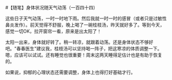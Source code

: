 #【随笔】身体状况随天气动荡（一百四十四）

这些日子天气动荡，一时一时地下雨。然后我就一时一时的感冒（或者只是过敏性鼻炎发作）。前天觉得不舒服，晚上喝了一碗桂枝汤，昨天就好多了。等到今天，感觉一切OK，拉开窗帘一看，原来是出太阳了！

太阳一出来，身体就好转了。稍一转凉，就跟着动荡。还是身体状态不够好吧。"春春医生"建议我，桂枝汤可以坚持喝一阵子，把这寒凉的体质调整一下。嗯，应该可以试试。还有睡觉也很重要！周末这两天睡得足估计也是有助于恢复的。

如果说，抑郁的心理状态还需要调整，身体上也得打好基础才行。